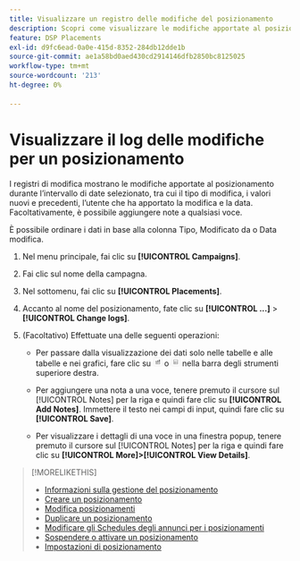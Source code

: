 ```yaml
---
title: Visualizzare un registro delle modifiche del posizionamento
description: Scopri come visualizzare le modifiche apportate al posizionamento.
feature: DSP Placements
exl-id: d9fc6ead-0a0e-415d-8352-284db12dde1b
source-git-commit: ae1a58bd0aed430cd2914146dfb2850bc8125025
workflow-type: tm+mt
source-wordcount: '213'
ht-degree: 0%

---
```


# Visualizzare il log delle modifiche per un posizionamento

I registri di modifica mostrano le modifiche apportate al posizionamento durante l’intervallo di date selezionato, tra cui il tipo di modifica, i valori nuovi e precedenti, l’utente che ha apportato la modifica e la data. Facoltativamente, è possibile aggiungere note a qualsiasi voce.

È possibile ordinare i dati in base alla colonna Tipo, Modificato da o Data modifica.

1. Nel menu principale, fai clic su **[!UICONTROL Campaigns]**.

1. Fai clic sul nome della campagna.

1. Nel sottomenu, fai clic su **[!UICONTROL Placements]**.

1. Accanto al nome del posizionamento, fate clic su  **[!UICONTROL ...]** > **[!UICONTROL Change logs]**.

1. (Facoltativo) Effettuate una delle seguenti operazioni:

   * Per passare dalla visualizzazione dei dati solo nelle tabelle e alle tabelle e nei grafici, fare clic su ![Visualizzazione tabella e grafico](/help/dsp/assets/table-plus-chart-view.png "Visualizzazione tabella e grafico") o ![Vista tabella](/help/dsp/assets/table-view.png "Vista tabella") nella barra degli strumenti superiore destra.

   * Per aggiungere una nota a una voce, tenere premuto il cursore sul [!UICONTROL Notes] per la riga e quindi fare clic su **[!UICONTROL Add Notes]**. Immettere il testo nei campi di input, quindi fare clic su **[!UICONTROL Save]**.

   * Per visualizzare i dettagli di una voce in una finestra popup, tenere premuto il cursore sul [!UICONTROL Notes] per la riga e quindi fare clic su **[!UICONTROL More]>[!UICONTROL View Details]**.


>[!MORELIKETHIS]
>
>* [Informazioni sulla gestione del posizionamento](placement-about.md)
>* [Creare un posizionamento](placement-create.md)
>* [Modifica posizionamenti](placement-edit.md)
>* [Duplicare un posizionamento](placement-duplicate.md)
>* [Modificare gli Schedules degli annunci per i posizionamenti](placement-edit-ad-schedule.md)
>* [Sospendere o attivare un posizionamento](placement-pause-activate.md)
>* [Impostazioni di posizionamento](placement-settings.md)
